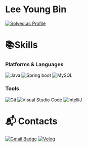 # Lee Young Bin
[![Solved.ac Profile](http://mazassumnida.wtf/api/v2/generate_badge?boj=tina4686)](https://solved.ac/)

# 📚Skills
### Platforms & Languages
![Java](https://img.shields.io/badge/Java-007396.svg?&style=for-the-badge&logo=Java&logoColor=white)
![Spring boot](https://img.shields.io/badge/spring%20boot-6DB33F.svg?&style=for-the-badge&logo=springboot&logoColor=white)
![MySQL](https://img.shields.io/badge/mysql-4479A1.svg?&style=for-the-badge&logo=mysql&logoColor=white)

### Tools
![Git](https://img.shields.io/badge/Git-F05032.svg?&style=for-the-badge&logo=Git&logoColor=white)
![Visual Studio Code](https://img.shields.io/badge/Visual%20Studio%20Code-007ACC.svg?&style=for-the-badge&logo=Visual%20Studio%20Code&logoColor=white)
![IntelliJ](https://img.shields.io/badge/intellijidea-000000.svg?&style=for-the-badge&logo=intellijidea&logoColor=white)

# :mailbox_with_mail: Contacts
[![Gmail Badge](https://img.shields.io/badge/Gmail-d14836?style=flat-square&logo=Gmail&logoColor=white&link=mailto:tina4686@gmail.com)](mailto:tina4686@gmail.com)
[![Velog](https://velog-readme-stats.vercel.app/api/badge?name=marsh825)](https://velog.io/@marsh825)
